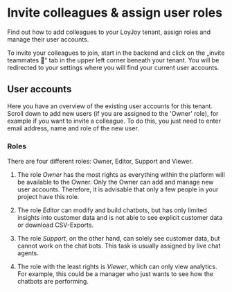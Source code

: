 # Invite colleagues & assign user roles

Find out how to add colleagues to your LoyJoy tenant, assign roles and manage their user accounts.

To invite your colleagues to join, start in the backend and click on the „invite teammates 👋“ tab in the upper left corner beneath your tenant. You will be redirected to your settings where you will find your current user accounts. 

## User accounts

Here you have an overview of the existing user accounts for this tenant. Scroll down to add new users (if you are assigned to the 'Owner' role), for example if you want to invite a colleague. To do this, you just need to enter email address, name and role of the new user.


### Roles
There are four different roles: Owner, Editor, Support and Viewer.

1. The role *Owner* has the most rights as everything within the platform will be available to the Owner. Only the Owner can add and manage new user accounts. Therefore, it is advisable that only a few people in your project have this role.

2. The role *Editor* can modify and build chatbots, but has only limited insights into customer data and is not able to see explicit customer data or download CSV-Exports.

3. The role *Support*, on the other hand, can solely see customer data, but cannot work on the chat bots. This task is usually assigned by live chat agents.

4. The role with the least rights is *Viewer*, which can only view analytics. For example, this could be a manager who just wants to see how the chatbots are performing.
